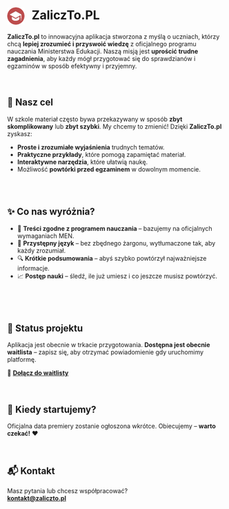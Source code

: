 <h1>
  <img src="https://raw.githubusercontent.com/ZaliczTo-PL/.github/refs/heads/main/assets/images/logotype.png" alt="ZaliczTo.pl Logo" width="40" style="vertical-align: middle; margin-right: 10px;">
  ZaliczTo.PL
</h1>

**ZaliczTo.pl** to innowacyjna aplikacja stworzona z myślą o uczniach, którzy chcą **lepiej zrozumieć i przyswoić wiedzę** z oficjalnego programu nauczania Ministerstwa Edukacji.
Naszą misją jest **uprościć trudne zagadnienia**, aby każdy mógł przygotować się do sprawdzianów i egzaminów w sposób efektywny i przyjemny. 
<br>
<br>
<br>
## 🎯 Nasz cel

W szkole materiał często bywa przekazywany w sposób **zbyt skomplikowany** lub **zbyt szybki**. My chcemy to zmienić!
Dzięki **ZaliczTo.pl** zyskasz:

* **Proste i zrozumiałe wyjaśnienia** trudnych tematów.
* **Praktyczne przykłady**, które pomogą zapamiętać materiał.
* **Interaktywne narzędzia**, które ułatwią naukę.
* Możliwość **powtórki przed egzaminem** w dowolnym momencie.  
<br>  
<br>

## ✨ Co nas wyróżnia?

* 📖 **Treści zgodne z programem nauczania** – bazujemy na oficjalnych wymaganiach MEN.
* 🧠 **Przystępny język** – bez zbędnego żargonu, wytłumaczone tak, aby każdy zrozumiał.
* 🔍 **Krótkie podsumowania** – abyś szybko powtórzył najważniejsze informacje.
* 📈 **Postęp nauki** – śledź, ile już umiesz i co jeszcze musisz powtórzyć.
<br>
<br>
<br>


## 🚀 Status projektu

Aplikacja jest obecnie w trkacie przygotowania.
**Dostępna jest obecnie waitlista** – zapisz się, aby otrzymać powiadomienie gdy uruchomimy platformę.  

🔗 [**Dołącz do waitlisty**](https://zaliczto.pl)
<br>
<br>
<br>

## 📅 Kiedy startujemy?  
  
Oficjalna data premiery zostanie ogłoszona wkrótce.
Obiecujemy – **warto czekać!** ❤️
<br>
 <br> 
 <br> 

## 📬 Kontakt

Masz pytania lub chcesz współpracować?  
**[kontakt@zaliczto.pl](mailto:kontakt@zaliczto.pl)**

















